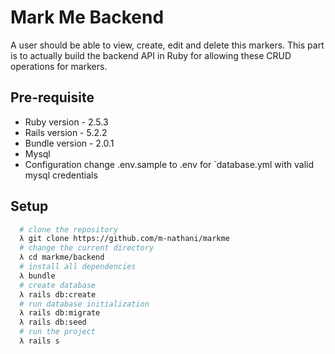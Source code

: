 # Mark Me Backend
A user should be able to view, create, edit and delete this markers. This part is to actually build the backend API in Ruby for allowing these CRUD operations for markers.

## Pre-requisite
  * Ruby version - 2.5.3
  * Rails version - 5.2.2
  * Bundle version - 2.0.1
  * Mysql
  * Configuration
      change .env.sample to .env for `database.yml with valid mysql credentials

## Setup
```bash
  # clone the repository
  λ git clone https://github.com/m-nathani/markme
  # change the current directory
  λ cd markme/backend
  # install all dependencies
  λ bundle
  # create database
  λ rails db:create
  # run database initialization
  λ rails db:migrate
  λ rails db:seed
  # run the project
  λ rails s
```